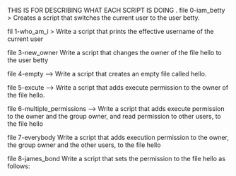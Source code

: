 THIS IS FOR DESCRIBING WHAT EACH SCRIPT IS DOING .
file 0-iam_betty > Creates a script that switches the current user to the user betty.

fil 1-who_am_i > Write a script that prints the effective username of the current user

file 3-new_owner Write a script that changes the owner of the file hello to the user betty

file 4-empty --> Write a script that creates an empty file called hello.


file 5-excute  --> Write a script that adds execute permission to the owner of the file hello.

file 6-multiple_permissions  --> Write a script that adds execute permission to the owner and the group owner, and read permission to other users, to the file hello

file 7-everybody Write a script that adds execution permission to the owner, the group owner and the other users, to the file hello

file 8-james_bond Write a script that sets the permission to the file hello as follows:



